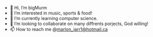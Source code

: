 - 👋 Hi, I’m bigMurm
- 👀 I’m interested in music, sports & food!
- 🌱 I’m currently learning computer science.
- 💞️ I’m looking to collaborate on many diffrents porjects, God willing!
- 📫 How to reach me @marlon_jarr1@hotmail.ca

<!---
bigMurm/bigMurm is a ✨ special ✨ repository because its `README.md` (this file) appears on your GitHub profile.
You can click the Preview link to take a look at your changes.
--->
